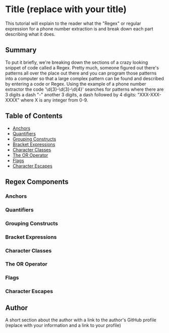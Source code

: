 # Title (replace with your title)

This tutorial will explain to the reader what the "Regex" or regular expression for a phone number extraction is and break down each part describing what it does.

## Summary

To put it briefly, we're breaking down the sections of a crazy looking snippet of code called a Regex.  Pretty much, someone figured out there's patterns all over the place out there and you can program those patterns into a computer so that a large complex pattern can be found and described by entering a code or Regex. Using the example of a phone number extractor the code '\d{3}-\d{3}-\d{4}' searches for patterns where there are 3 digits a dash "-" another 3 digits, a dash followed by 4 digits: "XXX-XXX-XXXX" where X is any integer from 0-9. 

## Table of Contents

- [Anchors](#anchors)
- [Quantifiers](#quantifiers)
- [Grouping Constructs](#grouping-constructs)
- [Bracket Expressions](#bracket-expressions)
- [Character Classes](#character-classes)
- [The OR Operator](#the-or-operator)
- [Flags](#flags)
- [Character Escapes](#character-escapes)

## Regex Components

### Anchors

### Quantifiers

### Grouping Constructs

### Bracket Expressions

### Character Classes

### The OR Operator

### Flags

### Character Escapes

## Author

A short section about the author with a link to the author's GitHub profile (replace with your information and a link to your profile)
